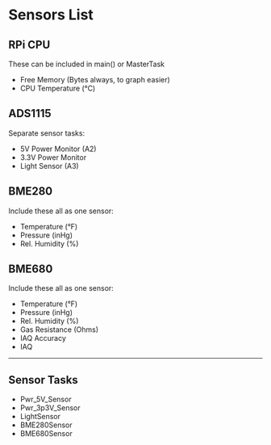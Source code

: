 # Sensors List

## RPi CPU
These can be included in main() or MasterTask
* Free Memory (Bytes always, to graph easier)
* CPU Temperature (°C)

## ADS1115
Separate sensor tasks:
* 5V Power Monitor (A2)
* 3.3V Power Monitor
* Light Sensor (A3)

## BME280
Include these all as one sensor:
* Temperature (°F)
* Pressure (inHg)
* Rel. Humidity (%)

## BME680
Include these all as one sensor:
* Temperature (°F)
* Pressure (inHg)
* Rel. Humidity (%)
* Gas Resistance (Ohms)
* IAQ Accuracy
* IAQ

---

## Sensor Tasks
* Pwr_5V_Sensor
* Pwr_3p3V_Sensor
* LightSensor
* BME280Sensor
* BME680Sensor
